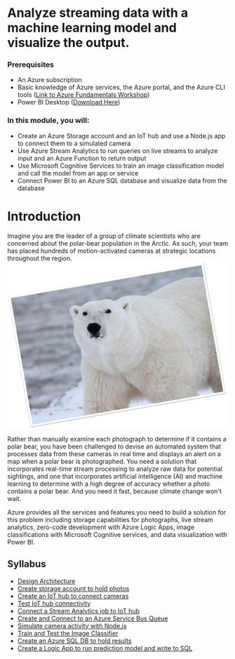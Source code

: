 # Analyze streaming data with a machine learning model and visualize the output.

### Prerequisites
- An Azure subscription
- Basic knowledge of Azure services, the Azure portal, and the Azure CLI tools ([Link to Azure Fundamentals Workshop](https://aka.ms/edu/Azure101))
- Power BI Desktop ([Download Here](https://powerbi.microsoft.com/desktop/))

### In this module, you will:

- Create an Azure Storage account and an IoT hub and use a Node.js app to connect them to a simulated camera
- Use Azure Stream Analytics to run queries on live streams to analyze input and an Azure Function to return output
- Use Microsoft Cognitive Services to train an image classification model and call the model from an app or service
- Connect Power BI to an Azure SQL database and visualize data from the database

# Introduction

Imagine you are the leader of a group of climate scientists who are concerned about the polar-bear population in the Arctic. As such, your team has placed hundreds of motion-activated cameras at strategic locations throughout the region.  
![Polar Bear](media/1-polar-bear.png)

Rather than manually examine each photograph to determine if it contains a polar bear, you have been challenged to devise an automated system that processes data from these cameras in real time and displays an alert on a map when a polar bear is photographed. You need a solution that incorporates real-time stream processing to analyze raw data for potential sightings, and one that incorporates artificial intelligence (AI) and machine learning to determine with a high degree of accuracy whether a photo contains a polar bear. And you need it fast, because climate change won't wait.  

Azure provides all the services and features you need to build a solution for this problem including storage capabilities for photographs, live stream analytics, zero-code development with Azure Logic Apps, image classifications with Microsoft Cognitive services, and data visualization with Power BI.

## Syllabus

- [Design Architecture](design-architecture.md)
- [Create storage account to hold photos](create-a-storage-account.md)
- [Create an IoT hub to connect cameras](create-an-iot-hub.md)
- [Test IoT hub connectivity](test-iot-hub-connectivity.md)
- [Connect a Stream Analytics job to IoT hub](connect-stream-analytics.md)
- [Create and Connect to an Azure Service Bus Queue](create-azure-service-bus.md)
- [Simulate camera activity with Node.js](simulate-camera-activity.md)
- [Train and Test the Image Classifier](train-and-test-image-classifier.md)
- [Create an Azure SQL DB to hold results](create-sql-db.md)
- [Create a Logic App to run prediction model and write to SQL](create-logic-app.md)